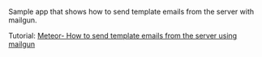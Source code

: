 Sample app that shows how to send template emails from the server with mailgun.

Tutorial: [Meteor- How to send template emails from the server using mailgun](http://www.curtismlarson.com/blog/2015/07/30/meteor-send-template-emails-from-server-mailgun/)